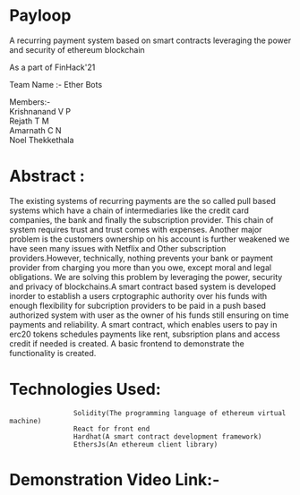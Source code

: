 # Payloop
A recurring payment system based on smart contracts leveraging the power and security of ethereum blockchain

As a part of FinHack'21 

Team Name :- Ether Bots


Members:-  
          Krishnanand V P  
          Rejath T M  
          Amarnath C N  
          Noel Thekkethala  
          
          
# Abstract :  

The existing systems of recurring payments are the so called pull based systems which have a chain of intermediaries like the credit card companies, the bank and finally the subscription provider. This chain of system requires trust and trust comes with expenses. Another major problem is the customers ownership on his account is further weakened we have seen many issues with Netflix and Other subscription providers.However, technically, nothing prevents your bank or payment provider from charging you more than you owe, except moral and legal obligations. 
We are solving this problem by leveraging the power, security and privacy of blockchains.A smart contract based system is developed inorder to establish a users crptographic authority over his funds with enough flexibility for subcription providers to be paid in a push based authorized system with user as the owner of his funds still ensuring on time payments and reliability. A smart contract, which enables users to pay in erc20 tokens schedules payments like rent, subsription plans and access credit if needed is created. A basic frontend to demonstrate the functionality is created.  


# Technologies Used:  
                    Solidity(The programming language of ethereum virtual machine)  
                    React for front end  
                    Hardhat(A smart contract development framework)  
                    EthersJs(An ethereum client library)  

# Demonstration Video Link:-
